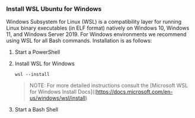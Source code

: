 ### Install WSL Ubuntu for Windows

Windows Subsystem for Linux (WSL) is a compatibility layer for running Linux binary executables (in ELF format) natively on Windows 10, Windows 11, and Windows Server 2019. For Windows environments we recommend using WSL for all Bash commands. Installation is as follows:

1. Start a PowerShell

1. Install WSL for Windows

    ```
    wsl --install
    ```

    > NOTE: For more detailed instructions consult the [Microsoft WSL for Windows Install Docs]((https://docs.microsoft.com/en-us/windows/wsl/install)

1. Start a Bash Shell
